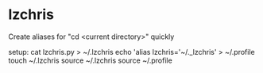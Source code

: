 # lzchris
Create aliases for "cd &lt;current directory>" quickly

setup:
cat lzchris.py > ~/.lzchris 
echo 'alias lzchris='~/._lzchris' > ~/.profile 
touch ~/.lzchris 
source ~/.lzchris 
source ~/.profile 

